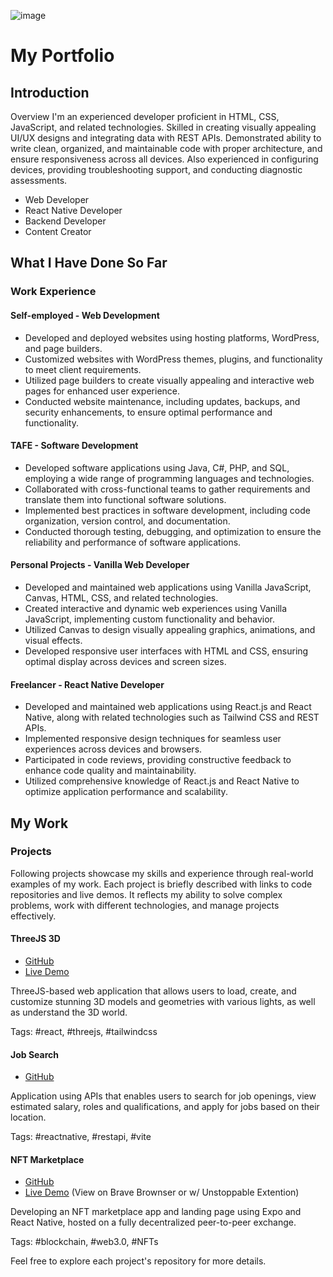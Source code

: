 ![image](https://github.com/brycehuston/portfolio/assets/50388731/45e2b076-299e-4d6c-82e6-7fca577995ed)

# My Portfolio

## Introduction

Overview
I'm an experienced developer proficient in HTML, CSS, JavaScript, and related technologies. Skilled in creating visually appealing UI/UX designs and integrating data with REST APIs. Demonstrated ability to write clean, organized, and maintainable code with proper architecture, and ensure responsiveness across all devices. Also experienced in configuring devices, providing troubleshooting support, and conducting diagnostic assessments.

- Web Developer
- React Native Developer
- Backend Developer
- Content Creator

## What I Have Done So Far

### Work Experience

#### Self-employed - Web Development

- Developed and deployed websites using hosting platforms, WordPress, and page builders.
- Customized websites with WordPress themes, plugins, and functionality to meet client requirements.
- Utilized page builders to create visually appealing and interactive web pages for enhanced user experience.
- Conducted website maintenance, including updates, backups, and security enhancements, to ensure optimal performance and functionality.

#### TAFE - Software Development

- Developed software applications using Java, C#, PHP, and SQL, employing a wide range of programming languages and technologies.
- Collaborated with cross-functional teams to gather requirements and translate them into functional software solutions.
- Implemented best practices in software development, including code organization, version control, and documentation.
- Conducted thorough testing, debugging, and optimization to ensure the reliability and performance of software applications.

#### Personal Projects - Vanilla Web Developer

- Developed and maintained web applications using Vanilla JavaScript, Canvas, HTML, CSS, and related technologies.
- Created interactive and dynamic web experiences using Vanilla JavaScript, implementing custom functionality and behavior.
- Utilized Canvas to design visually appealing graphics, animations, and visual effects.
- Developed responsive user interfaces with HTML and CSS, ensuring optimal display across devices and screen sizes.

#### Freelancer - React Native Developer

- Developed and maintained web applications using React.js and React Native, along with related technologies such as Tailwind CSS and REST APIs.
- Implemented responsive design techniques for seamless user experiences across devices and browsers.
- Participated in code reviews, providing constructive feedback to enhance code quality and maintainability.
- Utilized comprehensive knowledge of React.js and React Native to optimize application performance and scalability.

## My Work

### Projects

Following projects showcase my skills and experience through real-world examples of my work. Each project is briefly described with links to code repositories and live demos. It reflects my ability to solve complex problems, work with different technologies, and manage projects effectively.

#### ThreeJS 3D
- [GitHub](https://github.com/brycehuston/ai_threejs_project)
- [Live Demo](https://vanillaart.ca)

ThreeJS-based web application that allows users to load, create, and customize stunning 3D models and geometries with various lights, as well as understand the 3D world.

Tags: #react, #threejs, #tailwindcss

#### Job Search
- [GitHub](https://github.com/brycehuston/project_react_native_jobs)

Application using APIs that enables users to search for job openings, view estimated salary, roles and qualifications, and apply for jobs based on their location.

Tags: #reactnative, #restapi, #vite

#### NFT Marketplace
- [GitHub](https://github.com/brycehuston/nft_store)
- [Live Demo](https://vanillaart.crypto) (View on Brave Brownser or w/ Unstoppable Extention)

Developing an NFT marketplace app and landing page using Expo and React Native, hosted on a fully decentralized peer-to-peer exchange.

Tags: #blockchain, #web3.0, #NFTs

Feel free to explore each project's repository for more details.

##
